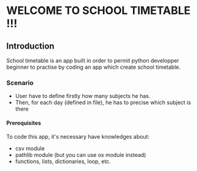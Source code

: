 # WELCOME TO SCHOOL TIMETABLE !!!


## Introduction

School timetable is an app built in order to permit python developper beginner to practise by coding an app which create school timetable.


### Scenario

- User have to define firstly how many subjects he has.
- Then, for each day (defined in file), he has to precise which subject is there


#### Prerequisites

To code this app, it's necessary have knowledges about:

- csv module
- pathlib module (but you can use os module instead)
- functions, lists, dictionaries, loop, etc.
